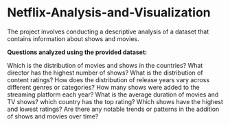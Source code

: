 # Netflix-Analysis-and-Visualization
The project involves conducting a descriptive analysis of a dataset that contains information about shows and movies.


**Questions analyzed using the provided dataset:**

Which is the distribution of movies and shows in the countries?
What director has the highest number of shows?
What is the distribution of content ratings?
How does the distribution of release years vary across different genres or categories?
How many shows were added to the streaming platform each year?
What is the average duration of movies and TV shows?
which country has the top rating?
Which shows have the highest and lowest ratings?
Are there any notable trends or patterns in the addition of shows and movies over time?
